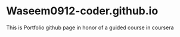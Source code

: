 # Waseem0912-coder.github.io
This is Portfolio github page in honor of a guided course in coursera 

